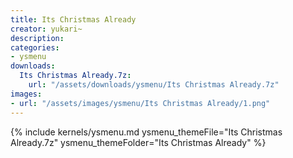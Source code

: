 ```yaml
---
title: Its Christmas Already
creator: yukari~
description: 
categories:
- ysmenu
downloads:
  Its Christmas Already.7z:
    url: "/assets/downloads/ysmenu/Its Christmas Already.7z"
images:
- url: "/assets/images/ysmenu/Its Christmas Already/1.png"
---
```


{% include kernels/ysmenu.md ysmenu_themeFile="Its Christmas Already.7z" ysmenu_themeFolder="Its Christmas Already" %}
